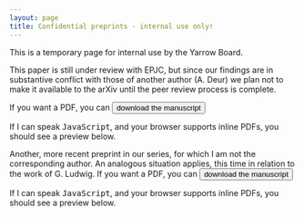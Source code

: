 ```yaml
---
layout: page 
title: Confidential preprints - internal use only!
---
```

<body class="sph5">
<p>
This is a temporary page for internal use by the Yarrow Board.
</p>
<p>
This paper is still under review with EPJC, but since our findings are in substantive conflict with those of another author (A. Deur) we plan not to make it available to the arXiv until the peer review process is complete.
</p>
<p>
If you want a PDF, you can <a href="/assets/papers/paper-a.pdf" download><button type="button">download the manuscript</button></a>
</p>
<p>
If I can speak <tt>JavaScript</tt>, and your browser supports inline PDFs, you should see a preview below.
</p>
<div id="example1"></div> 
<script src="pdfobject.js"></script>
<script>PDFObject.embed("/assets/papers/paper-a.pdf", "#example1");</script>
<style>
.pdfobject-container { height: 30rem; border: 1rem solid rgba(0,0,0,.1); }
</style>
<p>
Another, more recent preprint in our series, for which I am not the corresponding author. An analogous situation applies, this time in relation to the work of G. Ludwig.
If you want a PDF, you can <a href="/assets/papers/project-ludwig.pdf" download><button type="button">download the manuscript</button></a>
</p>
<p>
If I can speak <tt>JavaScript</tt>, and your browser supports inline PDFs, you should see a preview below.
</p>
<div id="example2"></div> 
<script src="pdfobject.js"></script>
<script>PDFObject.embed("/assets/papers/project-ludwig.pdf", "#example2");</script>
<style>
.pdfobject-container { height: 30rem; border: 1rem solid rgba(0,0,0,.1); }
</style>
</body>
